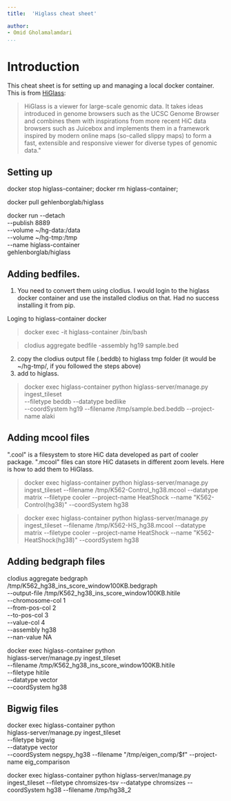 ```yaml
--- 
title:  'Higlass cheat sheet'

author: 
- Omid Gholamalamdari
...
```


# Introduction

This cheat sheet is for setting up and managing a local docker container.
This is from [HiGlass](http://higlass.io/docs):
> HiGlass is a viewer for large-scale genomic data. It takes ideas introduced in genome browsers such as the UCSC Genome Browser and combines them with inspirations from more recent HiC data browsers such as Juicebox and implements them in a framework inspired by modern online maps (so-called slippy maps) to form a fast, extensible and responsive viewer for diverse types of genomic data."


## Setting up
docker stop higlass-container;
docker rm higlass-container;

docker pull gehlenborglab/higlass


docker run --detach \
           --publish 8889 \
           --volume ~/hg-data:/data \
           --volume ~/hg-tmp:/tmp \
           --name higlass-container \
         gehlenborglab/higlass


## Adding bedfiles.
1. You need to convert them using clodius. I would login to the higlass docker container and use the installed clodius on that. Had no success installing it from pip.

Loging to higlass-container docker
> docker exec -it higlass-container /bin/bash

> clodius aggregate bedfile -assembly hg19 sample.bed

2. copy the clodius output file (.beddb) to higlass tmp folder (it would be ~/hg-tmp/, if you followed the steps above)
3. add to higlass.

> docker exec higlass-container python higlass-server/manage.py ingest_tileset \
       --filetype beddb --datatype bedlike \
       --coordSystem hg19 --filename /tmp/sample.bed.beddb --project-name alaki


## Adding mcool files

".cool" is a filesystem to store HiC data developed as part of cooler package. ".mcool" files can store HiC datasets in different zoom levels. Here is how to add them to HiGlass.

> docker exec higlass-container python higlass-server/manage.py   ingest_tileset   --filename /tmp/K562-Control_hg38.mcool   --datatype matrix --filetype cooler --project-name HeatShock --name "K562-Control(hg38)" --coordSystem hg38

> docker exec higlass-container python higlass-server/manage.py   ingest_tileset   --filename /tmp/K562-HS_hg38.mcool   --datatype matrix --filetype cooler --project-name HeatShock --name "K562-HeatShock(hg38)" --coordSystem hg38

## Adding bedgraph files

clodius aggregate bedgraph          \
    /tmp/K562_hg38_ins_score_window100KB.bedgraph    \
    --output-file /tmp/K562_hg38_ins_score_window100KB.hitile \
    --chromosome-col 1              \
    --from-pos-col 2                \
    --to-pos-col 3                  \
    --value-col 4                   \
    --assembly hg38               \
    --nan-value NA                  


docker exec higlass-container python \
        higlass-server/manage.py ingest_tileset \
        --filename /tmp/K562_hg38_ins_score_window100KB.hitile \
        --filetype hitile \
        --datatype vector \
        --coordSystem hg38

## Bigwig files
docker exec higlass-container python \
        higlass-server/manage.py ingest_tileset \
        --filetype bigwig \
        --datatype vector \
        --coordSystem negspy_hg38 --filename "/tmp/eigen_comp/$f" --project-name eig_comparison

docker exec higlass-container python higlass-server/manage.py \
ingest_tileset --filetype chromsizes-tsv --datatype chromsizes --coordSystem hg38 --filename /tmp/hg38_2
